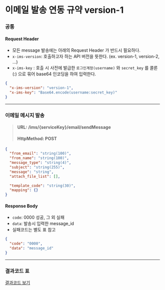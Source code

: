 # 이메일 발송 연동 규약 version-1
### 공통
#### Request Header
- 모든 message 발송에는 아래의 Request Header 가 반드시 필요하다.
- `x-ims-version`: 호출하고자 하는 API 버전을 뜻한다. (ex. version-1, version-2, ...)
- `x-ims-key` : 호출 시 사전에 발급한 `로그인계정(username)` 와 `secret_key` 를 콜론(:) 으로 묶어 base64 인코딩을 하여 입력한다.
```json
{
  "x-ims-version": "version-1",
  "x-ims-key": "Base64.encode(username:secret_key)"
}
```
---
### 이메일 메시지 발송
> #### **URL**: /ims/{serviceKey}/email/sendMessage 
> #### **HttpMethod**: POST
```json
{
  "from_email": "string(100)",
  "from_name": "string(100)",
  "message_type": "string(4)",
  "subject": "string(255)",
  "message": "string",
  "attach_file_list": [],
  
  "template_code": "string(30)",
  "mapping": {}
}
```
#### Response Body
- `code`: 0000 성공, 그 외 실패
- `data`: 발송시 입력한 message_id
- 실패코드는 별도 표 참고
```json
{
  "code": "0000",
  "data": "message_id"
}
```

---
### 결과코드 표
[결과코드 보기](./report_code.md)